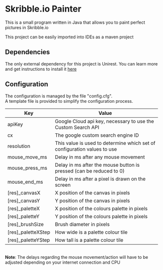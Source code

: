 # Skribble.io Painter
This is a small program written in Java that allows you to paint perfect pictures in Skribble.io

This project can be easily imported into IDEs as a maven project

## Dependencies
The only external dependency for this project is Unirest. You can learn more and get instructions to install it [here](http://unirest.io/java.html)
## Configuration
The configuration is managed by the file "config.cfg".</br>A template file is provided to simplify the configuration process.

Key|Value
---|-----
apiKey|Google Cloud api key, necessary to use the Custom Search API
cx|The google custom search engine ID
resolution|This value is used to determine which set of configuration values to use
mouse_move_ms|Delay in ms after any mouse movement
mouse_press_ms|Delay in ms after the mouse button is pressed (can be reduced to 0)
mouse_end_ms|Delay in ms after a pixel is drawn on the screen
[res]_canvasX|X position of the canvas in pixels
[res]_canvasY|Y position of the canvas in pixels
[res]_paletteX|X position of the colours palette in pixels
[res]_paletteY|Y position of the colours palette in pixels
[res]_brushSize|Brush diameter in pixels
[res]_paletteXStep|How wide is a palette colour tile
[res]_paletteYStep|How tall is a palette colour tile

</br>**Note**: The delays regarding the mouse movement/action will have to be adjusted depending on your internet connection and CPU

